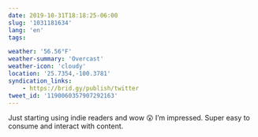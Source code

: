 ```yaml
---
date: 2019-10-31T18:18:25-06:00
slug: '1031181634'
lang: 'en'
tags:

weather: '56.56°F'
weather-summary: 'Overcast'
weather-icon: 'cloudy'
location: '25.7354,-100.3781'
syndication_links:
    - https://brid.gy/publish/twitter
tweet_id: '1190060357907292163'
---
```

Just starting using indie readers and wow 😮 I’m impressed. Super easy to consume and interact with content. 